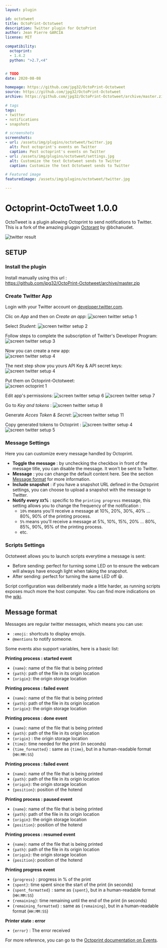 ```yaml
---
layout: plugin

id: octotweet
title: OctoPrint-Octotweet
description: Twitter plugin for OctoPrint
author: Jean Pierre GARCIA
license: MIT

compatibility:
  octoprint:
  - 1.4.2
  python: ">2.7,<4"


# TODO
date: 2020-08-08

homepage: https://github.com/jpg32/OctoPrint-Octotweet
source: https://github.com/jpg32/OctoPrint-Octotweet
archive: https://github.com/jpg32/OctoPrint-Octotweet/archive/master.zip

# tags
tags:
- twitter
- notifications
- snapshots

# screenshots
screenshots:
- url: /assets/img/plugins/octotweet/twitter.jpg
  alt: Post octoprint's events on Twitter
  caption: Post octoprint's events on Twitter
- url: /assets/img/plugins/octotweet/settings.jpg
  alt: Customize the text Octotweet sends to Twitter
  caption: Customize the text Octotweet sends to Twitter

# Featured image
featuredimage: /assets/img/plugins/octotweet/twitter.jpg

---
```


# Octoprint-OctoTweet 1.0.0

OctoTweet is a plugin allowing Octoprint to send notifications to Twitter.
This is a fork of the amazing pluggin [Octorant](https://plugins.octoprint.org/plugins/octorant/) by @bchanudet.

![twitter result](/assets/img/plugins/octotweet/twitter.jpg)


## SETUP
### Install the plugin
Install manually using this url :  
https://github.com/jpg32/OctoPrint-Octotweet/archive/master.zip  

### Create Twitter App 
Login with your Twitter account on [developer.twitter.com](https://developer.twitter.com/en).

Clic on *App* and then on *Create an app*:
![screen twitter setup 1](/assets/img/plugins/octotweet/twitter_setup_1.JPG)

Select *Student*:
![screen twitter setup 2](/assets/img/plugins/octotweet/twitter_setup_2.JPG)

Follow steps to complete the subscription of Twitter's Developer Program:
![screen twitter setup 3](/assets/img/plugins/octotweet/twitter_setup_3.JPG)

Now you can create a new app:  
![screen twitter setup 4](/assets/img/plugins/octotweet/twitter_setup_4.JPG)

The next step show you yours API Key & API secret keys:
![screen twitter setup 4](/assets/img/plugins/octotweet/twitter_setup_5.JPG)

Put them on Octoprint-Octotweet:  
![screen octoprint 1](/assets/img/plugins/octotweet//octoprint_1.JPG)

Edit app's permissions:
![screen twitter setup 6](/assets/img/plugins/octotweet/twitter_setup_6.JPG)
![screen twitter setup 7](/assets/img/plugins/octotweet/twitter_setup_7.JPG)

Go to *Key and tokens* :
![screen twitter setup 8](/assets/img/plugins/octotweet/twitter_setup_8.JPG)

Generate *Acces Token & Secret*:
![screen twitter setup 11](/assets/img/plugins/octotweet/twitter_setup_11.JPG)

Copy generated tokens to Octoprint :
![screen twitter setup 4](/assets/img/plugins/octotweet/twitter_setup_12.JPG)
![screen twitter setup 5](/assets/img/plugins/octotweet/octoprint_2.JPG)

### Message Settings

Here you can customize every message handled by Octoprint.

- **Toggle the message** : by unchecking the checkbox in front of the message title, you can disable the message. It won't be sent to Twitter.
- **Message** : you can change the default content here. See the section [Message format](#message-format) for more information.
- **Include snapshot** : if you have a snapshot URL defined in the Octoprint settings, you can choose to upload a snapshot with the message to Twitter.
- **Notify every `XX`%** : specific to the `printing progress` message, this setting allows you to change the frequency of the notification :
    - `10%` means you'll receive a message at 10%, 20%, 30%, 40% ... 80%, 90% of the printing process.
    - `5%` means you'll receive a message at 5%, 10%, 15%, 20% ... 80%, 85%, 90%, 95% of the printing process.
    - etc.

### Scripts Settings

Octotweet allows you to launch scripts everytime a message is sent:

- Before sending: perfect for turning some LED on to ensure the webcam will always have enough light when taking the snapshot.
- After sending: perfect for turning the same LED off :smiley:.

Script configuration was deliberately made a little harder, as running scripts exposes much more the host computer. You can find more indications on the [wiki](https://github.com/bchanudet/OctoPrint-Octorant/wiki/Launching-scripts).

## Message format

Messages are regular twitter messages, which means you can use:
- `:emoji:` shortcuts to display emojis.
- `@mentions` to notify someone.

Some events also support variables, here is a basic list:

**Printing process : started event**
- `{name}`: name of the file that is being printed
- `{path}`: path of the file in its origin location
- `{origin}`: the origin storage location

**Printing process : failed event**
- `{name}`: name of the file that is being printed
- `{path}`: path of the file in its origin location
- `{origin}`: the origin storage location

**Printing process : done event**
- `{name}`: name of the file that is being printed
- `{path}`: path of the file in its origin location
- `{origin}` : the origin storage location
- `{time}`: time needed for the print (in seconds)
- `{time_formatted}` : same as `{time}`, but in a human-readable format (`HH:MM:SS`)

**Printing process : failed event**
- `{name}`: name of the file that is being printed 
- `{path}`: path of the file in its origin location
- `{origin}`: the origin storage location
- `{position}`: position of the hotend

**Printing process : paused event**
- `{name}`: name of the file that is being printed
- `{path}`: path of the file in its origin location
- `{origin}`: the origin storage location
- `{position}`: position of the hotend

**Printing process : resumed event**
- `{name}`: name of the file that is being printed
- `{path}`: path of the file in its origin location
- `{origin}`: the origin storage location
- `{position}`: position of the hotend

**Printing progress event**
- `{progress}` : progress in % of the print
- `{spent}`: time spent since the start of the print (in seconds)
- `{spent_formatted}` : same as `{spent}`, but in a human-readable format (`HH:MM:SS`)
- `{remaining}`: time remaining until the end of the print (in seconds)
- `{remaining_formatted}` : same as `{remaining}`, but in a human-readable format (`HH:MM:SS`)

**Printer state : error**
- `{error}` : The error received

For more reference, you can go to the [Octoprint documentation on Events](http://docs.octoprint.org/en/master/events/index.html#sec-events-available-events).
